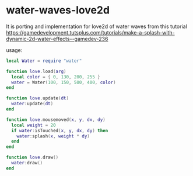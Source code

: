 # water-waves-love2d
It is porting and implementation for love2d of water waves from this tutorial https://gamedevelopment.tutsplus.com/tutorials/make-a-splash-with-dynamic-2d-water-effects--gamedev-236

usage:
```Lua
local Water = require "water"

function love.load(arg)
  local color = { 0, 130, 200, 255 }
  water = Water(100, 150, 500, 400, color)
end

function love.update(dt)
  water:update(dt)
end

function love.mousemoved(x, y, dx, dy)
  local weight = 20
  if water:isTouched(x, y, dx, dy) then
    water:splash(x, weight * dy)
  end
end

function love.draw()
  water:draw()
end
```


